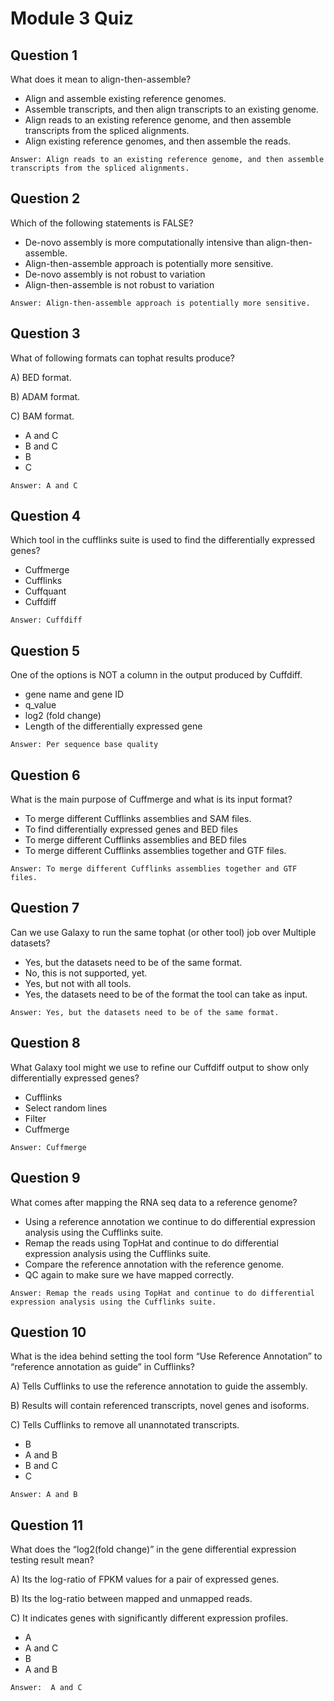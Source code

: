 # Module 3 Quiz

## Question 1
What does it mean to align-then-assemble?
* Align and assemble existing reference genomes.
* Assemble transcripts, and then align transcripts to an existing genome.
* Align reads to an existing reference genome, and then assemble transcripts from the spliced alignments.
* Align existing reference genomes, and then assemble the reads.
```
Answer: Align reads to an existing reference genome, and then assemble transcripts from the spliced alignments.
```

## Question 2
Which of the following statements is FALSE?
* De-novo assembly is more computationally intensive than align-then-assemble.
* Align-then-assemble approach is potentially more sensitive.
* De-novo assembly is not robust to variation
* Align-then-assemble is not robust to variation
```
Answer: Align-then-assemble approach is potentially more sensitive.
```

## Question 3
What of following formats can tophat results produce?

A) BED format.

B) ADAM format.

C) BAM format.

* A and C
* B and C
* B
* C
```
Answer: A and C
```

## Question 4
Which tool in the cufflinks suite is used to find the differentially expressed genes?
* Cuffmerge
* Cufflinks
* Cuffquant
* Cuffdiff
```
Answer: Cuffdiff
```

## Question 5
One of the options is NOT a column in the output produced by Cuffdiff.
* gene name and gene ID
* q_value
* log2 (fold change)
* Length of the differentially expressed gene
```
Answer: Per sequence base quality
```

## Question 6
What is the main purpose of Cuffmerge and what is its input format?
* To merge different Cufflinks assemblies and SAM files.
* To find differentially expressed genes and BED files
* To merge different Cufflinks assemblies and BED files
* To merge different Cufflinks assemblies together and GTF files.
```
Answer: To merge different Cufflinks assemblies together and GTF files.
```

## Question 7
Can we use Galaxy to run the same tophat (or other tool) job over Multiple datasets?
* Yes, but the datasets need to be of the same format.
* No, this is not supported, yet.
* Yes, but not with all tools.
* Yes, the datasets need to be of the format the tool can take as input.
```
Answer: Yes, but the datasets need to be of the same format.
```

## Question 8
What Galaxy tool might we use to refine our Cuffdiff output to show only differentially expressed genes?
* Cufflinks
* Select random lines
* Filter
* Cuffmerge
```
Answer: Cuffmerge
```

## Question 9
What comes after mapping the RNA seq data to a reference genome?
* Using a reference annotation we continue to do differential expression analysis using the Cufflinks suite.
* Remap the reads using TopHat and continue to do differential expression analysis using the Cufflinks suite.
* Compare the reference annotation with the reference genome.
* QC again to make sure we have mapped correctly.
```
Answer: Remap the reads using TopHat and continue to do differential expression analysis using the Cufflinks suite.
```

## Question 10
What is the idea behind setting the tool form “Use Reference Annotation” to “reference annotation as guide” in Cufflinks?

A) Tells Cufflinks to use the reference annotation to guide the assembly.

B) Results will contain referenced transcripts, novel genes and isoforms.

C) Tells Cufflinks to remove all unannotated transcripts.
* B
* A and B
* B and C
* C
```
Answer: A and B
```

## Question 11
What does the “log2(fold change)” in the gene differential expression testing result mean?

A) Its the log-ratio of FPKM values for a pair of expressed genes.

B) Its the log-ratio between mapped and unmapped reads.

C) It indicates genes with significantly different expression profiles.
* A
* A and C
* B
* A and B
```
Answer:  A and C
